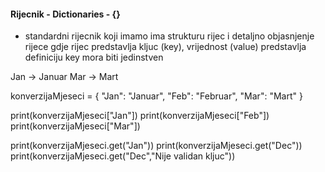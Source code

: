 
#### Rijecnik - Dictionaries - {}
- standardni rijecnik koji imamo ima strukturu rijec i detaljno objasnjenje rijece
  gdje rijec predstavlja kljuc (key), vrijednost (value) predstavlja definiciju
  key mora biti jedinstven

Jan -> Januar
Mar -> Mart

konverzijaMjeseci = {
    "Jan": "Januar",
    "Feb": "Februar",
    "Mar": "Mart"
}

print(konverzijaMjeseci["Jan"])
print(konverzijaMjeseci["Feb"])
print(konverzijaMjeseci["Mar"])

print(konverzijaMjeseci.get("Jan"))
print(konverzijaMjeseci.get("Dec"))
print(konverzijaMjeseci.get("Dec","Nije validan kljuc"))
